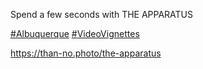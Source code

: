 Spend a few seconds with THE APPARATUS

[\#<span>Albuquerque</span>](https://social.lol/tags/Albuquerque) [\#<span>VideoVignettes</span>](https://social.lol/tags/VideoVignettes)

[<span class="invisible">https://</span><span class="">than-no.photo/the-apparatus</span><span class="invisible"></span>](https://than-no.photo/the-apparatus)